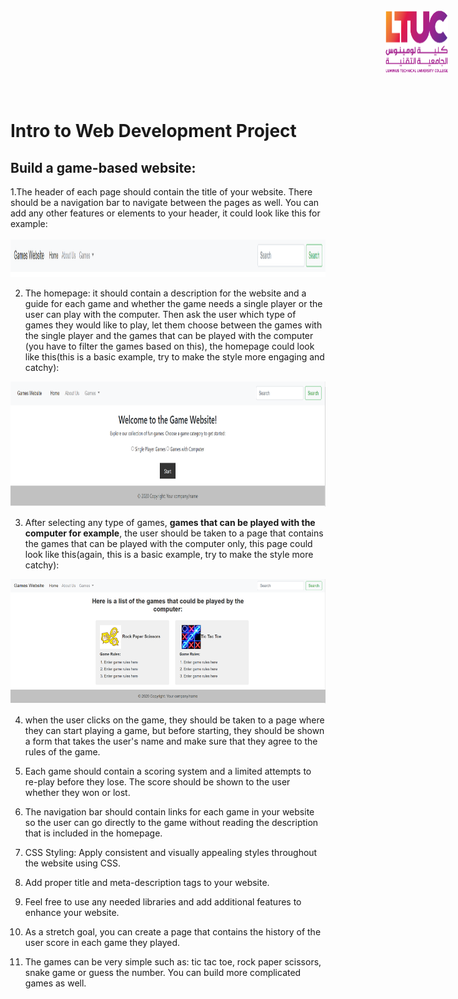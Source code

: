 <img src="img/ltuc.png" width=100 height=100 style="margin-left:600px;">



<br>
<br>

<br>

# Intro to Web Development Project


## Build a game-based website:

1.The header of each page should contain the title of your website. There should be a navigation bar to navigate between the pages as well. You can add any other features or elements to your header, it could look like this for example:
<br>
<br>
<img src="img/111.PNG" height=60 width=900>

2.	The homepage: it should contain a description for the website and a guide for each game and whether the game needs a single player or the user can play with the computer. Then ask the user which type of games they would like to play, let them choose between the games with the single player and the games that can be played with the computer (you have to filter the games based on this), the homepage could look like this(this is a basic example, try to make the style more engaging and catchy):
<img src="img/112.PNG" height=200 width=900>

3. After selecting any type of games, **games that can be played with the computer for example**, the user should be taken to a page that contains the games that can be played with the computer only, this page could look like this(again, this is a basic example, try to make the style more catchy):

<img src="img/113.PNG" height=200 width=900>


4.	when the user clicks on the game, they should be taken to a page where they can start playing a game, but before starting, they should be shown a form that takes the user's name and make sure that they agree to the rules of the game.

5. Each game should contain a scoring system and a limited attempts to re-play before they lose. The score should be shown to the user whether they won or lost.

5.	The navigation bar should contain links for each game in your website so the user can go directly to the game without reading the description that is included in the homepage.
6.	CSS Styling: Apply consistent and visually appealing styles throughout the website using CSS. 
8.	Add proper title and meta-description tags to your website.
9.	Feel free to use any needed libraries and add additional features to enhance your website.
10.	As a stretch goal, you can create a page that contains the history of the user score in each game they played.
11.	The games can be very simple such as: tic tac toe, rock paper scissors, snake game or guess the number. You can build more complicated games as well.
